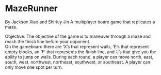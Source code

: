 # MazeRunner
By Jackson Xiao and Shirley Jin
A multiplayer board game that replicates a maze.

Objective:
The objective of the game is to maneuver through a maze and reach the finish line before your opponent.  
On the gameboard there are ‘X’s that represent walls, ‘E’s that represent empty blocks,
an ‘F’ that represents the finish line, and ‘J’s that give you the ability to jump on walls. During each 
round, a player can move north, east, south, west, northwest, northeast, southwest, or southeast. 
A player can only move one spot per turn. 

